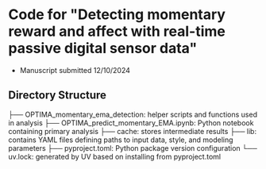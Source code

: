 # Code for "Detecting momentary reward and affect with real-time passive digital sensor data"
- Manuscript submitted 12/10/2024

## Directory Structure

├── OPTIMA_momentary_ema_detection: helper scripts and functions used in analysis
├── OPTIMA_predict_momentary_EMA.ipynb: Python notebook containing primary analysis
├── cache: stores intermediate results
├── lib: contains YAML files defining paths to input data, style, and modeling parameters
├── pyproject.toml: Python package version configuration
└── uv.lock: generated by UV based on installing from pyproject.toml